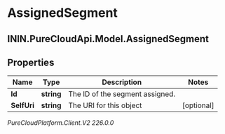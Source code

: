 # AssignedSegment

## ININ.PureCloudApi.Model.AssignedSegment

## Properties

|Name | Type | Description | Notes|
|------------ | ------------- | ------------- | -------------|
| **Id** | **string** | The ID of the segment assigned. | |
| **SelfUri** | **string** | The URI for this object | [optional] |



_PureCloudPlatform.Client.V2 226.0.0_
